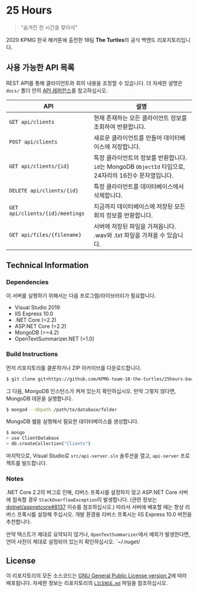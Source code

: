 # 25 Hours

> "숨겨진 한 시간을 찾아서"

2020 KPMG 한국 해커톤에 출전한 18팀 **The Turtles**의 공식 백엔드 리포지토리입니다.

## 사용 가능한 API 목록

REST API를 통해 클라이언트와 회의 내용을 조정할 수 있습니다. 더 자세한 설명은 `docs/` 폴더 안의 [API 레퍼런스](https://github.com/KPMG-team-18-the-turtles/25hours-backend/blob/master/docs/API.md)를 참고하십시오.

| API | 설명 |
| --- | ---- |
| `GET api/clients` | 현재 존재하는 모든 클라이언트 정보를 조회하여 반환합니다. |
| `POST api/clients` | 새로운 클라이언트를 만들어 데이터베이스에 저장합니다. |
| `GET api/clients/{id}` | 특정 클라이언트의 정보를 반환합니다. `id`는 MongoDB `ObjectId` 타입으로, 24자리의 16진수 문자열입니다. |
| `DELETE api/clients/{id}` | 특정 클라이언트를 데이터베이스에서 삭제합니다. |
| `GET api/clients/{id}/meetings` | 지금까지 데이터베이스에 저장된 모든 회의 정보를 반환합니다. |
| `GET api/files/{filename}` | 서버에 저장된 파일을 가져옵니다. .wav와 .txt 파일을 가져올 수 있습니다. |

## Technical Information

### Dependencies

이 서버를 실행하기 위해서는 다음 프로그램/라이브러리가 필요합니다.

- Visual Studio 2019
- IIS Express 10.0
- .NET Core (=2.2)
- ASP.NET Core (=2.2)
- MongoDB (>=4.2)
- OpenTextSummarizer.NET (=1.0)

### Build Instructions

먼저 리포지토리를 클론하거나 ZIP 아카이브를 다운로드합니다.

```sh
$ git clone git+https://github.com/KPMG-team-18-the-turtles/25hours-backend
```

그 다음, MongoDB 인스턴스가 켜져 있는지 확인하십시오. 만약 그렇지 않다면, MongoDB 데몬을 실행합니다.

```sh
$ mongod --dbpath /path/to/database/folder
```

MongoDB 쉘을 실행해서 필요한 데이터베이스를 생성합니다.

```sh
$ mongo
> use ClientDatabase
> db.createCollection("Clients")
```

마지막으로, Visual Studio로 `src/api-server.sln` 솔루션을 열고, `api-server` 프로젝트를 빌드합니다.

### Notes

.NET Core 2.2의 버그로 인해, 리버스 프록시를 설정하지 않고 ASP.NET Core 서버에 접속할 경우 `StackOverflowException`이 발생합니다.
(관련 정보는 [dotnet/aspnetcore#8137](https://github.com/dotnet/aspnetcore/issues/8137) 이슈를 참조하십시오.)
따라서 서버에 배포할 때는 항상 리버스 프록시를 설정해 주십시오. 개발 환경용 리버스 프록시는 IIS Express 10.0 버전을 추천합니다.

만약 텍스트가 제대로 요약되지 않거나, `OpenTextSummarizer`에서 예외가 발생한다면, 언어 사전이 제대로 설정되어 있는지 확인하십시오.
`~/.nuget/


## License

이 리포지토리의 모든 소스코드는 [GNU General Public License version 2](https://www.gnu.org/licenses/old-licenses/gpl-2.0.html)에 따라 배포됩니다. 자세한 정보는 리포지토리의 [`LICENSE.md`](https://github.com/KPMG-team-18-the-turtles/25hours-backend/blob/master/LICENSE) 파일을 참조하십시오.
